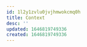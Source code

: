 ```yaml
---
id: 1l2y1zvlu0jvjhmwokcmq0h
title: Context
desc: ''
updated: 1646819749336
created: 1646819749336
---
```


